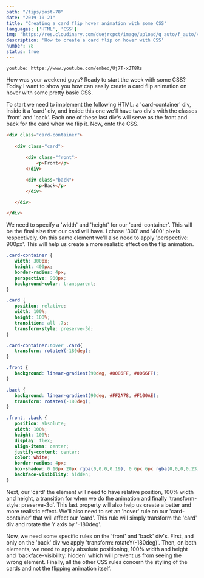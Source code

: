 ```yaml
---
path: "/tips/post-78"
date: "2019-10-21"
title: "Creating a card flip hover animation with some CSS"
languages: ['HTML', 'CSS']
img: 'https://res.cloudinary.com/duejrcpct/image/upload/q_auto/f_auto/v1587031994/tips/78-1_z1tttw.png'
description: 'How to create a card flip on hover with CSS'
number: 78
status: true
---
```


`youtube: https://www.youtube.com/embed/Uj7T-xJT8Rs`

How was your weekend guys? Ready to start the week with some CSS?  
Today I want to show you how can easily create a card flip animation on hover with some pretty basic CSS.

To start we need to implement the following HTML: a 'card-container' div, inside it a 'card' div, and inside this one we'll have two div's with the classes 'front' and 'back'. Each one of these last div's will serve as the front and back for the card when we flip it. Now, onto the CSS.

 ```html
 <div class="card-container">
            
    <div class="card">
        
        <div class="front">
            <p>Front</p>
        </div>

        <div class="back">
            <p>Back</p>
        </div>

    </div>

</div>
 ```

We need to specify a 'width' and 'height' for our 'card-container'. This will be the final size that our card will have. I chose '300' and '400' pixels respectively. On this same element we'll also need to apply 'perspective: 900px'. This will help us create a more realistic effect on the flip animation.

 ```css
.card-container {
    width: 300px;
    height: 400px;
    border-radius: 4px;
    perspective: 900px;
    background-color: transparent;
}

.card {
    position: relative;
    width: 100%;
    height: 100%;
    transition: all .7s;
    transform-style: preserve-3d;
}

.card-container:hover .card{
    transform: rotateY(-180deg);
}

.front {
    background: linear-gradient(90deg, #0086FF, #0066FF);
}

.back {
    background: linear-gradient(90deg, #FF2A78, #F100AE);
    transform: rotateY(-180deg);
}

.front, .back {
    position: absolute;
    width: 100%;
    height: 100%;
    display: flex;
    align-items: center;
    justify-content: center;
    color: white;
    border-radius: 4px;
    box-shadow: 0 10px 20px rgba(0,0,0,0.19), 0 6px 6px rgba(0,0,0,0.23);
    backface-visibility: hidden;
}
 ```

Next, our 'card' the element will need to have relative position, 100% width and height, a transition for when we do the animation and finally 'transform-style: preserve-3d'. This last property will also help us create a better and more realistic effect. We'll also need to set an 'hover' rule on our 'card-container' that will affect our 'card'. This rule will simply transform the 'card' div and rotate the Y axis by '-180deg'.

Now, we need some specific rules on the 'front' and 'back' div's. First, and only on the 'back' div we apply 'transform: rotateY(-180deg)'. Then, on both elements, we need to apply absolute positioning, 100% width and height and 'backface-visibility: hidden' which will prevent us from seeing the wrong element. Finally, all the other CSS rules concern the styling of the cards and not the flipping animation itself.
